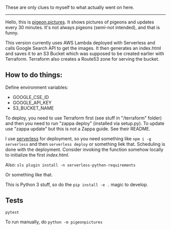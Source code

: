 These are only clues to myself to what actually went on here.

---

Hello, this is [pigeon.pictures][pp]. It shows pictures of pigeons and updates
every 30 minutes. It's not always pigeons (semi-not intended), and that is funny.

This version currently uses AWS Lambda deployed with Serverless and calls Google
Search API to get the images. It then generates an index.html and saves it to
an S3 Bucket which was supposed to be created earlier with Terraform. Terraform
also creates a Route53 zone for serving the bucket.

How to do things:
-----------------

Define environment variables:

 - GOOGLE_CSE_ID
 - GOOGLE_API_KEY
 - S3_BUCKET_NAME

To deploy, you need to use Terraform first (see stuff in "/terraform" folder)
and then you need to run "zappa deploy" (installed via setup.py). To update use "zappa update" but this is not a Zappa guide. See their README.

[pp]: http://pigeon.pictures


I use [serverless][lambda] for deployment, so you need something like `npm i -g serverless`
and then `serverless deploy` or something liek that. Scheduling is done with the deployment.
Consider invoking the function somehow locally to initialize the first _index.html_.

Also: `sls plugin install -n serverless-python-requirements`

Or something like that.

This is Python 3 stuff, so do the `pip install -e .` magic to develop.

[lambda]: https://serverless.com


Tests
-----

`pytest`

To run manually, do `python -m pigeonpictures`